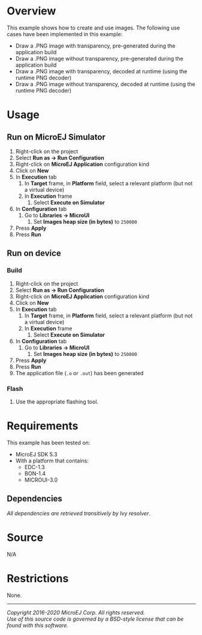 # Overview

This example shows how to create and use images. The following use cases have been implemented in this example:

* Draw a .PNG image with transparency, pre-generated during the application build
* Draw a .PNG image without transparency, pre-generated during the application build
* Draw a .PNG image with transparency, decoded at runtime (using the runtime PNG decoder)
* Draw a .PNG image without transparency, decoded at runtime (using the runtime PNG decoder)

# Usage

## Run on MicroEJ Simulator

1. Right-click on the project
2. Select **Run as -> Run Configuration**
3. Right-click on **MicroEJ Application** configuration kind
4. Click on **New**
5. In **Execution** tab
    1. In **Target** frame, in **Platform** field, select a relevant platform (but not a virtual device)
    2. In **Execution** frame
        1. Select **Execute on Simulator**
6. In **Configuration** tab
    1. Go to **Libraries -> MicroUI**
        1. Set **Images heap size (in bytes)** to `250000`
7. Press **Apply**
8. Press **Run**

## Run on device

### Build

1. Right-click on the project
2. Select **Run as -> Run Configuration**
3. Right-click on **MicroEJ Application** configuration kind
4. Click on **New**
5. In **Execution** tab
    1. In **Target** frame, in **Platform** field, select a relevant platform (but not a virtual device)
    2. In **Execution** frame
        1. Select **Execute on Simulator**
6. In **Configuration** tab
    1. Go to **Libraries -> MicroUI**
        1. Set **Images heap size (in bytes)** to `250000`
7. Press **Apply**
8. Press **Run**
9. The application file (`.o` or `.out`) has been generated

### Flash

1. Use the appropriate flashing tool.

# Requirements

This example has been tested on:

* MicroEJ SDK 5.3
* With a platform that contains:
    * EDC-1.3
    * BON-1.4
    * MICROUI-3.0

## Dependencies

_All dependencies are retrieved transitively by Ivy resolver_.

# Source

N/A

# Restrictions

None.
 
---  
_Copyright 2016-2020 MicroEJ Corp. All rights reserved._  
_Use of this source code is governed by a BSD-style license that can be found with this software._ 